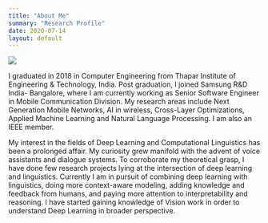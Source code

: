 ```yaml
---
title: "About Me"
summary: "Research Profile"
date: 2020-07-14
layout: default
---
```


<img id="profile-img" src="assets/images/gaurav.jpg" />

I graduated in 2018 in Computer Engineering from Thapar Institute of Engineering & Technology, India. Post  graduation, I joined Samsung R&D India- Bangalore, where I am currently working as Senior Software Engineer in Mobile Communication Division. My research areas include Next Generation Mobile Networks, AI in wireless, Cross-Layer Optimizations, Applied Machine Learning and Natural Language Processing. I am also an IEEE member.

My interest in the fields of Deep Learning and Computational Linguistics has been a prolonged affair. My curiosity grew manifold with the advent of voice assistants and dialogue systems. To corroborate my theoretical grasp, I have done few research projects lying at the intersection of deep learning and linguistics. Currently I am in pursuit of combining deep learning with linguistics, doing more context-aware modeling, adding knowledge and feedback from humans, and paying more attention to interpretability and reasoning. I have started gaining knowledge of Vision work in order to understand Deep Learning in broader perspective.
